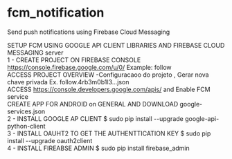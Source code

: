 # fcm_notification
Send push notifications using Firebase Cloud Messaging  
  
SETUP FCM USING GOOGLE API CLIENT LIBRARIES AND FIREBASE CLOUD MESSAGING server  
1 - CREATE PROJECT ON FIREBASE CONSOLE https://console.firebase.google.com/u/0/  Example: follow    
     ACCESS PROJECT OVERVIEW -Configuracaoo do projeto , Gerar nova chave privada Ex. follow.4rb3m0b1l3...json  
     ACCESS https://console.developers.google.com/apis/ and Enable FCM service  
     CREATE APP FOR ANDROID on GENERAL AND DOWNLOAD google-services.json  
2 - INSTALL GOOGLE AP CLIENT   $ sudo pip install --upgrade google-api-python-client  
3 - INSTALL OAUHT2 TO GET THE AUTHENTTICATION KEY $ sudo pip install --upgrade oauth2client  
4 - INSTALL FIREABSE ADMIN $ sudo pip install firebase_admin  

  
